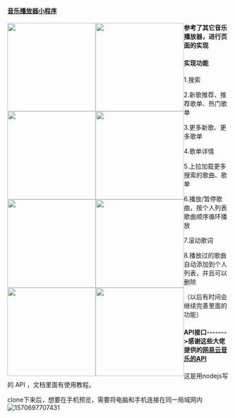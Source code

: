 #### [音乐播放器小程序](https://github.com/5SUPERMAN/Music.git)

<img src="C:\Users\Lenovo\Desktop\音乐小程序截图\1.jpg" style="width: 200px; float: left;" /><img src="C:\Users\Lenovo\Desktop\音乐小程序截图\2.jpg" style="width: 200px; float: left;" /><img src="C:\Users\Lenovo\Desktop\音乐小程序截图\3.jpg" style="width: 200px; float: left;" /><img src="C:\Users\Lenovo\Desktop\音乐小程序截图\4.jpg" style="width: 200px; float: left;" />

<img src="C:\Users\Lenovo\Desktop\音乐小程序截图\5.jpg" style="width: 200px; float: left;" /><img src="C:\Users\Lenovo\Desktop\音乐小程序截图\6.jpg" style="width: 200px; float: left;" /><img src="C:\Users\Lenovo\Desktop\音乐小程序截图\7.jpg" style="width: 200px; float: left;" /><img src="C:\Users\Lenovo\Desktop\音乐小程序截图\8.jpg" style="width: 200px; float: left;" />













































**参考了其它音乐播放器，进行页面的实现**



#### 实现功能

1.搜索

2.新歌推荐、推荐歌单、热门歌单

3.更多新歌、更多歌单

4.歌单详情

5.上拉加载更多搜索的歌曲、歌单

6.播放/暂停歌曲，按个人列表歌曲顺序循环播放

7.滚动歌词

8.播放过的歌曲自动添加到个人列表，并且可以删除

（以后有时间会继续完善里面的功能）



#### API接口------->感谢这些大佬提供的[网易云音乐的API](https://binaryify.github.io/NeteaseCloudMusicApi/#/)

这是用nodejs写的 API ，文档里面有使用教程。

clone下来后，想要在手机预览，需要将电脑和手机连接在同一局域网内![1570697707431](C:\Users\Lenovo\AppData\Roaming\Typora\typora-user-images\1570697707431.png)

